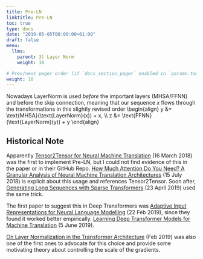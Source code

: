 ```yaml
---
title: Pre-LN
linktitle: Pre-LN
toc: true
type: docs
date: "2019-05-05T00:00:00+01:00"
draft: false
menu:
  llms:
    parent: 3) Layer Norm
    weight: 10

# Prev/next pager order (if `docs_section_pager` enabled in `params.toml`)
weight: 10
---
```

Nowadays LayerNorm is used *before* the important layers (MHSA/FFNN) and before the skip connection, meaning that our sequence $x$ flows through the transformations in this slightly revised order
\begin{align}
    y &= \text{MHSA}(\text{LayerNorm}(x)) + x, \\\\
    z &= \text{FFNN}(\text{LayerNorm}(y)) + y
\end{align}

## Historical Note
Apparently [Tensor2Tensor for Neural Machine Translation](https://arxiv.org/pdf/1803.07416) (16 March 2018) was the first to implement Pre-LN, but I could not find evidence of this in the paper or in their GitHub Repo. [How Much Attention Do You Need? A Granular Analysis of Neural Machine Translation Architectures](https://aclanthology.org/P18-1167.pdf) (15 July 2018) is explicit about this usage and references Tensor2Tensor. Soon after, [Generating Long Sequences with Sparse Transformers](https://arxiv.org/abs/1904.10509) (23 April 2019) used the same trick. 

The first paper to suggest this in Deep Transformers was [Adaptive Input Representations for Neural Language Modelling](https://arxiv.org/pdf/1809.10853) (22 Feb 2019), since they found it worked better empirically. [Learning Deep Transformer Models for Machine Translation](https://arxiv.org/pdf/1906.01787) (5 June 2019).

[On Layer Normalization in the Transformer Architecture](https://arxiv.org/pdf/2002.04745) (Feb 2019) was also one of the first ones to advocate for this choice and provide some motivating theory about controlling the scale of the gradients. 
